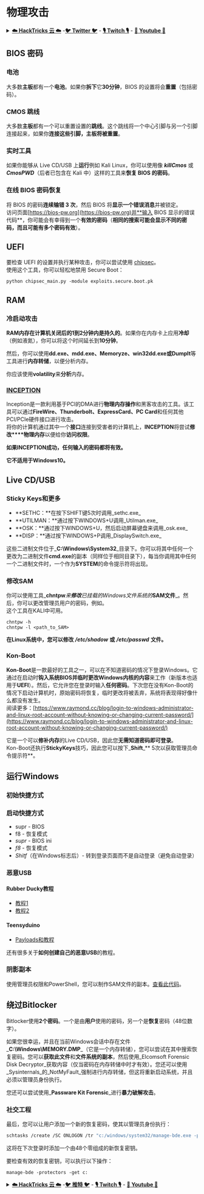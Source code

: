 # 物理攻击

<details>

<summary><a href="https://cloud.hacktricks.xyz/pentesting-cloud/pentesting-cloud-methodology"><strong>☁️ HackTricks 云 ☁️</strong></a> -<a href="https://twitter.com/hacktricks_live"><strong>🐦 Twitter 🐦</strong></a> - <a href="https://www.twitch.tv/hacktricks_live/schedule"><strong>🎙️ Twitch 🎙️</strong></a> - <a href="https://www.youtube.com/@hacktricks_LIVE"><strong>🎥 Youtube 🎥</strong></a></summary>

- 你在一家**网络安全公司**工作吗？想要在 HackTricks 中**宣传你的公司**吗？或者你想要**获取最新版本的 PEASS 或下载 HackTricks 的 PDF**吗？请查看[**订阅计划**](https://github.com/sponsors/carlospolop)！

- 发现我们的独家 NFT 收藏品[**The PEASS Family**](https://opensea.io/collection/the-peass-family)

- 获取[**官方 PEASS & HackTricks 商品**](https://peass.creator-spring.com)

- **加入**[**💬**](https://emojipedia.org/speech-balloon/) [**Discord 群组**](https://discord.gg/hRep4RUj7f) 或 [**Telegram 群组**](https://t.me/peass)，或者**关注**我在**Twitter**上的[**🐦**](https://github.com/carlospolop/hacktricks/tree/7af18b62b3bdc423e11444677a6a73d4043511e9/\[https:/emojipedia.org/bird/README.md)[**@carlospolopm**](https://twitter.com/hacktricks_live)**。**

- **通过向[hacktricks 仓库](https://github.com/carlospolop/hacktricks)和[hacktricks-cloud 仓库](https://github.com/carlospolop/hacktricks-cloud)提交 PR 来分享你的黑客技巧**。

</details>

## BIOS 密码

### 电池

大多数**主板**都有一个**电池**。如果你**拆下**它**30分钟**，BIOS 的设置将会**重置**（包括密码）。

### CMOS 跳线

大多数**主板**都有一个可以重置设置的**跳线**。这个跳线将一个中心引脚与另一个引脚连接起来，如果你**连接这些引脚，主板将被重置**。

### 实时工具

如果你能够从 Live CD/USB 上**运行**例如 Kali Linux，你可以使用像 _**killCmos**_ 或 _**CmosPWD**_（后者已包含在 Kali 中）这样的工具来**恢复 BIOS 的密码**。

### 在线 BIOS 密码恢复

将 BIOS 的密码**连续输错 3 次**，然后 BIOS 将**显示一个错误消息**并被锁定。\
访问页面[https://bios-pw.org](https://bios-pw.org)并**输入 BIOS 显示的错误代码**，你可能会有幸得到一个**有效的密码**（**相同的搜索可能会显示不同的密码，而且可能有多个密码有效**）。

## UEFI

要检查 UEFI 的设置并执行某种攻击，你可以尝试使用 [chipsec](https://github.com/chipsec/chipsec/blob/master/chipsec-manual.pdf)。\
使用这个工具，你可以轻松地禁用 Secure Boot：
```
python chipsec_main.py -module exploits.secure.boot.pk
```
## RAM

### 冷启动攻击

**RAM内存在计算机关闭后的1到2分钟内是持久的**。如果你在内存卡上应用**冷却**（例如液氮），你可以将这个时间延长到**10分钟**。

然后，你可以使用**dd.exe、mdd.exe、Memoryze、win32dd.exe或DumpIt**等工具进行**内存转储**，以便分析内存。

你应该使用**volatility**来**分析**内存。

### [INCEPTION](https://github.com/carmaa/inception)

Inception是一款利用基于PCI的DMA进行**物理内存操作**和黑客攻击的工具。该工具可以通过**FireWire、Thunderbolt、ExpressCard、PC Card**和任何其他PCI/PCIe硬件接口进行攻击。\
将你的计算机通过其中一个**接口**连接到受害者的计算机上，**INCEPTION**将尝试**修改****物理内存**以便给你**访问权限**。

**如果INCEPTION成功，任何输入的密码都将有效。**

**它不适用于Windows10。**

## Live CD/USB

### Sticky Keys和更多

* **SETHC：**在按下SHIFT键5次时调用_sethc.exe_
* **UTILMAN：**通过按下WINDOWS+U调用_Utilman.exe_
* **OSK：**通过按下WINDOWS+U，然后启动屏幕键盘来调用_osk.exe_
* **DISP：**通过按下WINDOWS+P调用_DisplaySwitch.exe_

这些二进制文件位于_**C:\Windows\System32**_目录下。你可以将其中任何一个更改为二进制文件**cmd.exe**的副本（同样位于相同目录下），每当你调用其中任何一个二进制文件时，一个作为**SYSTEM**的命令提示符将出现。

### 修改SAM

你可以使用工具_**chntpw**_来**修改**已挂载的Windows文件系统的_**SAM文件**_。然后，你可以更改管理员用户的密码，例如。\
这个工具在KALI中可用。
```
chntpw -h
chntpw -l <path_to_SAM>
```
**在Linux系统中，您可以修改** _**/etc/shadow**_ **或** _**/etc/passwd**_ **文件。**

### **Kon-Boot**

**Kon-Boot**是一款最好的工具之一，可以在不知道密码的情况下登录Windows。它通过在启动时**钩入系统BIOS并临时更改Windows内核的内容**来工作（新版本也适用于**UEFI**）。然后，它允许您在登录时输入**任何密码**。下次您在没有Kon-Boot的情况下启动计算机时，原始密码将恢复，临时更改将被丢弃，系统将表现得好像什么都没有发生。\
阅读更多：[https://www.raymond.cc/blog/login-to-windows-administrator-and-linux-root-account-without-knowing-or-changing-current-password/](https://www.raymond.cc/blog/login-to-windows-administrator-and-linux-root-account-without-knowing-or-changing-current-password/)

它是一个可以**修补内存**的Live CD/USB，因此您**无需知道密码即可登录**。\
Kon-Boot还执行**StickyKeys**技巧，因此您可以按下_**Shift**_** 5次以获取管理员命令提示符**。

## **运行Windows**

### 初始快捷方式

### 启动快捷方式

* supr - BIOS
* f8 - 恢复模式
* _supr_ - BIOS ini
* _f8_ - 恢复模式
* _Shitf_（在Windows标志后）- 转到登录页面而不是自动登录（避免自动登录）

### **恶意USB**

#### **Rubber Ducky教程**

* [教程1](https://github.com/hak5darren/USB-Rubber-Ducky/wiki/Tutorials)
* [教程2](https://blog.hartleybrody.com/rubber-ducky-guide/)

#### **Teensyduino**

* [Payloads和教程](https://github.com/Screetsec/Pateensy)

还有很多关于**如何创建自己的恶意USB**的教程。

### 阴影副本

使用管理员权限和PowerShell，您可以制作SAM文件的副本。[查看此代码](../windows-hardening/basic-powershell-for-pentesters/#volume-shadow-copy)。

## 绕过Bitlocker

Bitlocker使用**2个密码**。一个是由**用户**使用的密码，另一个是**恢复**密码（48位数字）。

如果您很幸运，并且在当前Windows会话中存在文件_**C:\Windows\MEMORY.DMP**_（它是一个内存转储），您可以尝试在其中搜索恢复密码。您可以**获取此文件**和**文件系统的副本**，然后使用_Elcomsoft Forensic Disk Decryptor_获取内容（仅当密码在内存转储中时才有效）。您还可以使用_Sysinternals_的_NotMyFault_强制进行内存转储，但这将重新启动系统，并且必须以管理员身份执行。

您还可以尝试使用_**Passware Kit Forensic**_进行**暴力破解攻击**。

### 社交工程

最后，您可以让用户添加一个新的恢复密码，使其以管理员身份执行：
```bash
schtasks /create /SC ONLOGON /tr "c:/windows/system32/manage-bde.exe -protectors -add c: -rp 000000-000000-000000-000000-000000-000000-000000-000000" /tn tarea /RU SYSTEM /f
```
这将在下次登录时添加一个由48个零组成的新恢复密钥。

要检查有效的恢复密钥，可以执行以下操作：
```
manage-bde -protectors -get c:
```
<details>

<summary><a href="https://cloud.hacktricks.xyz/pentesting-cloud/pentesting-cloud-methodology"><strong>☁️ HackTricks 云 ☁️</strong></a> -<a href="https://twitter.com/hacktricks_live"><strong>🐦 推特 🐦</strong></a> - <a href="https://www.twitch.tv/hacktricks_live/schedule"><strong>🎙️ Twitch 🎙️</strong></a> - <a href="https://www.youtube.com/@hacktricks_LIVE"><strong>🎥 Youtube 🎥</strong></a></summary>

- 你在一家**网络安全公司**工作吗？想要在 HackTricks 中**宣传你的公司**吗？或者你想要**获取最新版本的 PEASS 或下载 HackTricks 的 PDF**吗？请查看[**订阅计划**](https://github.com/sponsors/carlospolop)！

- 发现我们的独家[**NFTs**](https://opensea.io/collection/the-peass-family)收藏品——[**The PEASS Family**](https://opensea.io/collection/the-peass-family)

- 获取[**官方 PEASS & HackTricks 商品**](https://peass.creator-spring.com)

- **加入** [**💬**](https://emojipedia.org/speech-balloon/) [**Discord 群组**](https://discord.gg/hRep4RUj7f) 或 [**Telegram 群组**](https://t.me/peass)，或者**关注**我在**推特**上的[**🐦**](https://github.com/carlospolop/hacktricks/tree/7af18b62b3bdc423e11444677a6a73d4043511e9/\[https:/emojipedia.org/bird/README.md)[**@carlospolopm**](https://twitter.com/hacktricks_live)**。**

- **通过向 [hacktricks 仓库](https://github.com/carlospolop/hacktricks) 和 [hacktricks-cloud 仓库](https://github.com/carlospolop/hacktricks-cloud) 提交 PR 来分享你的黑客技巧**。

</details>
